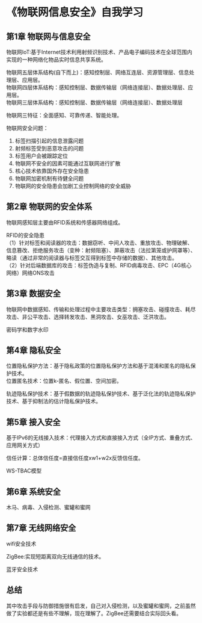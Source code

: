 # 《物联网信息安全》自我学习

## 第1章 物联网与信息安全

物联网IoT:基于Internet技术利用射频识别技术、产品电子编码技术在全球范围内实现的一种网络化物品实时信息共享系统。

物联网五层体系结构(自下而上)：感知控制层、网络互连层、资源管理层、信息处理层、应用层。  
物联网四层体系结构：感知控制层、数据传输层（网络连接层）、数据处理层、应用层。  
物联网三层体系结构：感知控制层、数据传输层（网络连接层）、数据处理层

物联网三特征：全面感知、可靠传递、智能处理。

物联网安全问题：  
1. 标签扫描引起的信息泄露问题  
2. 射频标签受到恶意攻击的问题  
3. 标签用户会被跟踪定位  
4. 物联网不安全的因素可能通过互联网进行扩散  
5. 核心技术依靠国外存在安全隐患  
6. 物联网加密机制有待健全问题  
7. 物联网的安全隐患会加剧工业控制网络的安全威胁  

## 第2章 物联网的安全体系

物联网感知层主要由RFID系统和传感器网络组成。

RFID的安全隐患  
（1）针对标签和阅读器的攻击：数据窃听、中间人攻击、重放攻击、物理破解、信息篡改、拒绝服务攻击（变种：射频阻塞）、屏蔽攻击（法拉第笼或护网罩等）、略读（通过非常的阅读器与标签交互得到标签中存储的数据）、其他攻击。  
（2）针对后端数据库的攻击：标签伪造与复制、RFID病毒攻击、EPC（4G核心网络）网络ONS攻击

## 第3章 数据安全

物联网中数据感知、传输和处理过程中主要攻击类型：拥塞攻击、碰撞攻击、耗尽攻击、非公平攻击、选择转发攻击、黑洞攻击、女巫攻击、泛洪攻击。

密码学和数字水印

## 第4章 隐私安全

位置隐私保护方法：基于隐私政策的位置隐私保护方法和基于混淆和匿名的隐私保护技术。  
位置匿名技术：位置k-匿名、假位置、空间加密。

轨迹隐私保护技术：基于假数据的轨迹隐私保护技术、基于泛化法的轨迹隐私保护技术、基于抑制法的估计隐私保护技术。

## 第5章 接入安全

基于IPv6的无线接入技术：代理接入方式和直接接入方式（全IP方式、重叠方式、应用网关方式）

信任计算：总体信任度=直接信任度xw1+w2x反馈信任度。

WS-TBAC模型

## 第6章 系统安全

木马、病毒、入侵检测、蜜罐和蜜网

## 第7章 无线网络安全

wifi安全技术

ZigBee:实现短距离双向无线通信的技术。  

蓝牙安全技术

## 总结
其中攻击手段与防御措施很有启发，自己对入侵检测，以及蜜罐和蜜网，之前虽然做了实验都还是有些不理解，现在理解了。ZigBee还需要结合实际回头看。